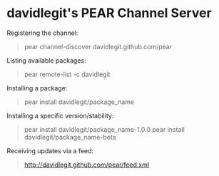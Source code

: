 # davidlegit's PEAR Channel Server

Registering the channel:
> pear channel-discover davidlegit.github.com/pear

Listing available packages:
> pear remote-list -c davidlegit

Installing a package:
> pear install davidlegit/package_name

Installing a specific version/stability:
> pear install davidlegit/package_name-1.0.0
> pear install davidlegit/package_name-beta

Receiving updates via a feed:
> http://davidlegit.github.com/pear/feed.xml
